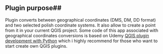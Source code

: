 ## Plugin purpose## 

Plugin converts between geographical coordinates (DMS, DM, DD format) and two selected polish coordinate systems. It also allow to create a point from it in your current QGIS project. Some code of this app associated with geographical coordinates conversions is based on Udemy [QGIS plugin development with Python](https://www.udemy.com/course/qgis-plugin-development-with-python/) which i highly recommend for those who want to start create own QGIS plugins.




